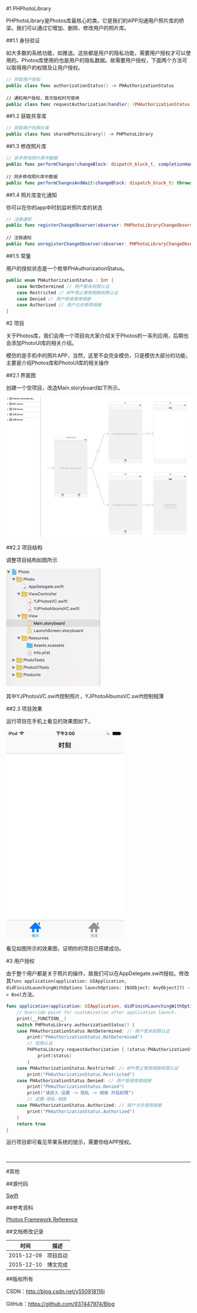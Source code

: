 #1 PHPhotoLibrary
 
PHPhotoLibrary是Photos库最核心的类。它是我们的APP沟通用户照片库的桥梁。我们可以通过它增加、删除、修改用户的照片库。

##1.1 身份验证

如大多数的系统功能，如推送。这些都是用户的隐私功能，需要用户授权才可以使用的。Photos库使用的也是用户的隐私数据。故需要用户授权，下面两个方法可以取得用户的权限及让用户授权。

```swift
// 获取用户授权
public class func authorizationStatus() -> PHAuthorizationStatus

// 通知用户授权，首次授权时可使用
public class func requestAuthorization(handler: (PHAuthorizationStatus) -> Void)
```

##1.2 获取共享库

```swift
// 获取用户的照片库
public class func sharedPhotoLibrary() -> PHPhotoLibrary
```

##1.3 修改照片库

```swift
// 异步修改照片库中数据
public func performChanges(changeBlock: dispatch_block_t, completionHandler: ((Bool, NSError?) -> Void)?)

// 同步修改照片库中数据
public func performChangesAndWait(changeBlock: dispatch_block_t) throws
```

##1.4 照片库变化通知

你可以在你的app中时刻监听照片库的状态

```swift
// 注册通知
public func registerChangeObserver(observer: PHPhotoLibraryChangeObserver)

// 注销通知
public func unregisterChangeObserver(observer: PHPhotoLibraryChangeObserver)
```

##1.5 常量

用户的授权状态是一个枚举PHAuthorizationStatus。

```swift
public enum PHAuthorizationStatus : Int {
    case NotDetermined // 用户暂未权限认证
    case Restricted // APP禁止使用相册权限认证
    case Denied // 用户拒绝使用相册
    case Authorized // 用户允许使用相册
}
```

#2 项目

关于Photos库，我们会用一个项目向大家介绍关于Photos的一系列应用，后期也会添加PhotoUI库的相关介绍。

模仿的是手机中的照片APP，当然，这里不会完全模仿，只是模仿大部分的功能，主要是介绍Photos库和PhotoUI库的相关操作

##2.1 界面图

创建一个空项目，改造Main.storyboard如下所示。

![](https://raw.githubusercontent.com/937447974/Blog/master/Resources/2015121001.png)

##2.2 项目结构

调整项目结构如图所示

![](https://raw.githubusercontent.com/937447974/Blog/master/Resources/2015121002.png)

其中YJPhotosVC.swift控制照片，YJPhotoAlbumsVC.swift控制相薄

##2.3 项目效果

运行项目在手机上看见的效果图如下。

![](https://raw.githubusercontent.com/937447974/Blog/master/Resources/2015121003.jpg)

看见如图所示的效果图，证明你的项目已搭建成功。

#3 用户授权

由于整个用户都是关于照片的操作，故我们可以在AppDelegate.swift授权。修改其`func application(application: UIApplication, didFinishLaunchingWithOptions launchOptions: [NSObject: AnyObject]?) -> Bool`方法。

```swift
func application(application: UIApplication, didFinishLaunchingWithOptions launchOptions: [NSObject: AnyObject]?) -> Bool {
    // Override point for customization after application launch.
    print(__FUNCTION__)
    switch PHPhotoLibrary.authorizationStatus() {
    case PHAuthorizationStatus.NotDetermined: // 用户暂未权限认证
        print("PHAuthorizationStatus.NotDetermined")
        // 权限认证
        PHPhotoLibrary.requestAuthorization { (status:PHAuthorizationStatus) -> Void in
            print(status)
        }
    case PHAuthorizationStatus.Restricted: // APP禁止使用相册权限认证
        print("PHAuthorizationStatus.Restricted")
    case PHAuthorizationStatus.Denied: // 用户拒绝使用相册
        print("PHAuthorizationStatus.Denied")
        print("请进入 设置 -> 隐私 -> 相册 开启权限")
        // 设置-隐私-相册
    case PHAuthorizationStatus.Authorized: // 用户允许使用相册
        print("PHAuthorizationStatus.Authorized")
    }
    return true
}
```

运行项目即可看见苹果系统的提示，需要你给APP授权。

&#160;

----------

#其他

##源代码

[Swift](https://github.com/937447974/Swift)

##参考资料

[Photos Framework Reference](https://developer.apple.com/library/ios/documentation/Photos/Reference/Photos_Framework/index.html)

##文档修改记录

| 时间 | 描述 |
| ---- | ---- |
| 2015-12-09 | 项目启动 |
| 2015-12-10 | 博文完成 |

##版权所有

CSDN：http://blog.csdn.net/y550918116j

GitHub：https://github.com/937447974/Blog